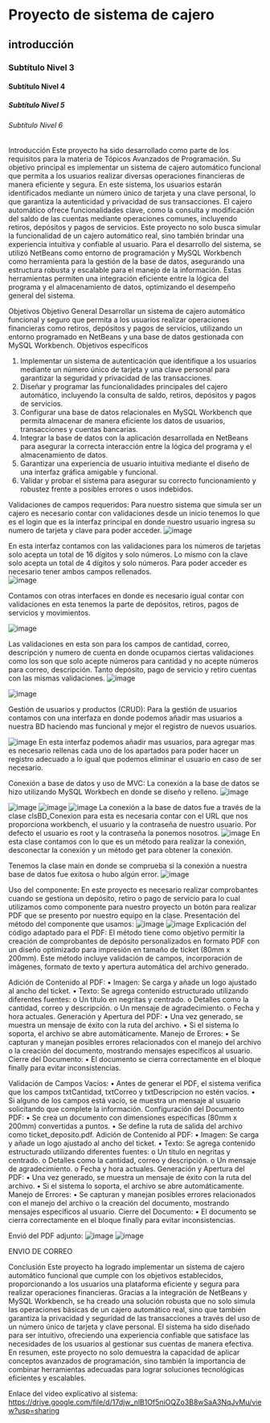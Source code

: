 # Proyecto de sistema de cajero
## introducción 
### Subtítulo Nivel 3
#### Subtítulo Nivel 4
##### Subtítulo Nivel 5
###### Subtítulo Nivel 6


Introducción
Este proyecto ha sido desarrollado como parte de los requisitos para la materia de Tópicos Avanzados de Programación. Su objetivo principal es implementar un sistema de cajero automático funcional que permita a los usuarios realizar diversas operaciones financieras de manera eficiente y segura. En este sistema, los usuarios estarán identificados mediante un número único de tarjeta y una clave personal, lo que garantiza la autenticidad y privacidad de sus transacciones.
El cajero automático ofrece funcionalidades clave, como la consulta y modificación del saldo de las cuentas mediante operaciones comunes, incluyendo retiros, depósitos y pagos de servicios. Este proyecto no solo busca simular la funcionalidad de un cajero automático real, sino también brindar una experiencia intuitiva y confiable al usuario.
Para el desarrollo del sistema, se utilizó NetBeans como entorno de programación y MySQL Workbench como herramienta para la gestión de la base de datos, asegurando una estructura robusta y escalable para el manejo de la información. Estas herramientas permiten una integración eficiente entre la lógica del programa y el almacenamiento de datos, optimizando el desempeño general del sistema.


Objetivos
Objetivo General
 	Desarrollar un sistema de cajero automático funcional y seguro que permita a los usuarios realizar operaciones financieras como retiros, depósitos y pagos de servicios, utilizando un entorno programado en NetBeans y una base de datos gestionada con MySQL Workbench.
Objetivos específicos
1.	Implementar un sistema de autenticación que identifique a los usuarios mediante un número único de tarjeta y una clave personal para garantizar la seguridad y privacidad de las transacciones.
2.	Diseñar y programar las funcionalidades principales del cajero automático, incluyendo la consulta de saldo, retiros, depósitos y pagos de servicios.
3.	Configurar una base de datos relacionales en MySQL Workbench que permita almacenar de manera eficiente los datos de usuarios, transacciones y cuentas bancarias.
4.	Integrar la base de datos con la aplicación desarrollada en NetBeans para asegurar la correcta interacción entre la lógica del programa y el almacenamiento de datos.
5.	Garantizar una experiencia de usuario intuitiva mediante el diseño de una interfaz gráfica amigable y funcional.
6.	Validar y probar el sistema para asegurar su correcto funcionamiento y robustez frente a posibles errores o usos indebidos.



Validaciones de campos requeridos: 
Para nuestro sistema que simula ser un cajero es necesario contar con validaciones desde un inicio tenemos lo que es el login que es la interfaz principal en donde nuestro usuario ingresa su numero de tarjeta y clave para poder acceder.
![image](https://github.com/user-attachments/assets/edf8f56b-1819-4891-9881-345e59d4160b)

En esta interfaz contamos con las validaciones para los números de tarjetas solo acepta un total de 16 dígitos y solo números. Lo mismo con la clave solo acepta un total de 4 dígitos y solo números. Para poder acceder es necesario tener ambos campos rellenados.  
![image](https://github.com/user-attachments/assets/c987eda4-ca4d-4e93-840e-46e187521505)


Contamos con otras interfaces en donde es necesario igual contar con validaciones en esta tenemos la parte de depósitos, retiros, pagos de servicios y movimientos. 


![image](https://github.com/user-attachments/assets/5403822b-37d2-4f98-92c0-2fe5b42f5c71)

Las validaciones en esta son para los campos de cantidad, correo, descripción y numero de cuenta en donde ocupamos ciertas validaciones como los son que solo acepte números para cantidad y no acepte números para correo, descripción. 
Tanto depósito, pago de servicio y retiro cuentas con las mismas validaciones.
![image](https://github.com/user-attachments/assets/3d37c8d9-155e-44bb-9c9f-a8a7b260a78d)

![image](https://github.com/user-attachments/assets/6c84d887-7258-496c-91c3-7efdd58d5064)


Gestión de usuarios y productos (CRUD): 
Para la gestión de usuarios contamos con una interfaza en donde podemos añadir mas usuarios a nuestra BD haciendo mas funcional y mejor el registro de nuevos usuarios. 

![image](https://github.com/user-attachments/assets/75d1b967-f1de-405f-a1e2-423ff29cbac7)
En esta interfaz podemos añadir mas usuarios, para agregar mas es necesario rellenas cada uno de los apartados para poder hacer un registro adecuado a lo igual que podemos eliminar el usuario en caso de ser necesario. 

Conexión a base de datos y uso de MVC: 
La conexión a la base de datos se hizo utilizando MySQL Workbech en donde se diseño y relleno. 
![image](https://github.com/user-attachments/assets/2738a192-b151-4e88-a955-f88328a38516)

![image](https://github.com/user-attachments/assets/637ef4d9-9d96-4256-b76c-a4eb966abc8e)
![image](https://github.com/user-attachments/assets/5c744ddb-f913-4648-97d8-ae78019ca267)
![image](https://github.com/user-attachments/assets/fcec4201-a4a4-4205-aae1-813368b3fca4)
La conexión a la base de datos fue a través de la clase clsBD_Conexion para esta es necesaria contar con el URL que nos proporciona workbench, el usuario y la contraseña de nuestro usuario. Por defecto el usuario es root y la contraseña la ponemos nosotros. 
![image](https://github.com/user-attachments/assets/c73213a5-7596-4f9c-9af8-3d433885fc8f)
En esta clase contamos con lo que es un método para realizar la conexión, desconectar la conexión y un método get para obtener la conexión. 


Tenemos la clase main en donde se comprueba si la conexión a nuestra base de datos fue exitosa o hubo algún error. 
![image](https://github.com/user-attachments/assets/df59d3bc-343d-4fc9-a83d-b2d1d215983b)

Uso del componente:
En este proyecto es necesario realizar comprobantes cuando se gestiona un depósito, retiro o pago de servicio para lo cual utilizamos como componente para nuestro proyecto un botón para realizar PDF que se presento por nuestro equipo en la clase. 
Presentación del método del componente que usamos: 
![image](https://github.com/user-attachments/assets/fd04b299-1ba4-44c5-8c03-48c2f3e4a6db)
![image](https://github.com/user-attachments/assets/070e2342-a147-49cf-93ad-e0e3f0fed289)
Explicación del código adaptado para el PDF: 
El método tiene como objetivo permitir la creación de comprobantes de depósito personalizados en formato PDF con un diseño optimizado para impresión en tamaño de ticket (80mm x 200mm). Este método incluye validación de campos, incorporación de imágenes, formato de texto y apertura automática del archivo generado.

Adición de Contenido al PDF:
•	Imagen: Se carga y añade un logo ajustado al ancho del ticket.
•	Texto: Se agrega contenido estructurado utilizando diferentes fuentes:
o	Un título en negritas y centrado.
o	Detalles como la cantidad, correo y descripción.
o	Un mensaje de agradecimiento.
o	Fecha y hora actuales.
Generación y Apertura del PDF:
•	Una vez generado, se muestra un mensaje de éxito con la ruta del archivo.
•	Si el sistema lo soporta, el archivo se abre automáticamente.
Manejo de Errores:
•	Se capturan y manejan posibles errores relacionados con el manejo del archivo o la creación del documento, mostrando mensajes específicos al usuario.
Cierre del Documento:
•	El documento se cierra correctamente en el bloque finally para evitar inconsistencias.



Validación de Campos Vacíos:
•	Antes de generar el PDF, el sistema verifica que los campos txtCantidad, txtCorreo y txtDescripcion no estén vacíos.
•	Si alguno de los campos está vacío, se muestra un mensaje al usuario solicitando que complete la información.
Configuración del Documento PDF:
•	Se crea un documento con dimensiones específicas (80mm x 200mm) convertidas a puntos.
•	Se define la ruta de salida del archivo como ticket_deposito.pdf.
Adición de Contenido al PDF:
•	Imagen: Se carga y añade un logo ajustado al ancho del ticket.
•	Texto: Se agrega contenido estructurado utilizando diferentes fuentes:
o	Un título en negritas y centrado.
o	Detalles como la cantidad, correo y descripción.
o	Un mensaje de agradecimiento.
o	Fecha y hora actuales.
Generación y Apertura del PDF:
•	Una vez generado, se muestra un mensaje de éxito con la ruta del archivo.
•	Si el sistema lo soporta, el archivo se abre automáticamente.
Manejo de Errores:
•	Se capturan y manejan posibles errores relacionados con el manejo del archivo o la creación del documento, mostrando mensajes específicos al usuario.
Cierre del Documento:
•	El documento se cierra correctamente en el bloque finally para evitar inconsistencias.

Envió del PDF adjunto: 
![image](https://github.com/user-attachments/assets/835c6eed-bd20-411c-83f9-122892ffa0d1)
![image](https://github.com/user-attachments/assets/850d13b8-8f65-4513-8362-2b982359db68)


ENVIO DE CORREO

Conclusión
Este proyecto ha logrado implementar un sistema de cajero automático funcional que cumple con los objetivos establecidos, proporcionando a los usuarios una plataforma eficiente y segura para realizar operaciones financieras. Gracias a la integración de NetBeans y MySQL Workbench, se ha creado una solución robusta que no solo simula las operaciones básicas de un cajero automático real, sino que también garantiza la privacidad y seguridad de las transacciones a través del uso de un número único de tarjeta y clave personal.
 El sistema ha sido diseñado para ser intuitivo, ofreciendo una experiencia confiable que satisface las necesidades de los usuarios al gestionar sus cuentas de manera efectiva. En resumen, este proyecto no solo demuestra la capacidad de aplicar conceptos avanzados de programación, sino también la importancia de combinar herramientas adecuadas para lograr soluciones tecnológicas eficientes y escalables.





Enlace del video explicativo al sistema: 
https://drive.google.com/file/d/17djw_nlB1Of5niOQZo3B8wSaA3NqJvMu/view?usp=sharing 







